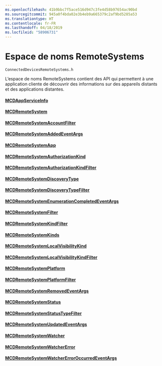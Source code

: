 ```yaml
---
ms.openlocfilehash: 41b9bbc7f5ace516d947c3fe4d58b97654ac90bd
ms.sourcegitcommit: 945a0f4bda02e3b4eb9a665379c2af9bd5285a53
ms.translationtype: HT
ms.contentlocale: fr-FR
ms.lasthandoff: 04/18/2019
ms.locfileid: "58906731"
---
```

# <a name="remotesystems-namespace"></a>Espace de noms RemoteSystems
```
ConnectedDevicesRemoteSystems.h
```

L’espace de noms RemoteSystems contient des API qui permettent à une application cliente de découvrir des informations sur des appareils distants et des applications distantes.

#### <a name="mcdappserviceinfomcdappserviceinfomd"></a>[MCDAppServiceInfo](MCDAppServiceInfo.md)
#### <a name="mcdremotesystemmcdremotesystemmd"></a>[MCDRemoteSystem](MCDRemoteSystem.md)
#### <a name="mcdremotesystemaccountfiltermcdremotesystemaccountfiltermd"></a>[MCDRemoteSystemAccountFilter](MCDRemoteSystemAccountFilter.md)
#### <a name="mcdremotesystemaddedeventargsmcdremotesystemaddedeventargsmd"></a>[MCDRemoteSystemAddedEventArgs](MCDRemoteSystemAddedEventArgs.md)
#### <a name="mcdremotesystemappmcdremotesystemappmd"></a>[MCDRemoteSystemApp](MCDRemoteSystemApp.md)
#### <a name="mcdremotesystemauthorizationkindmcdremotesystemauthorizationkindmd"></a>[MCDRemoteSystemAuthorizationKind](MCDRemoteSystemAuthorizationKind.md)
#### <a name="mcdremotesystemauthorizationkindfiltermcdremotesystemauthorizationkindfiltermd"></a>[MCDRemoteSystemAuthorizationKindFilter](MCDRemoteSystemAuthorizationKindFilter.md)
#### <a name="mcdremotesystemdiscoverytypemcdremotesystemdiscoverytypemd"></a>[MCDRemoteSystemDiscoveryType](MCDRemoteSystemDiscoveryType.md)
#### <a name="mcdremotesystemdiscoverytypefiltermcdremotesystemdiscoverytypefiltermd"></a>[MCDRemoteSystemDiscoveryTypeFilter](MCDRemoteSystemDiscoveryTypeFilter.md)
#### <a name="mcdremotesystemenumerationcompletedeventargsmcdremotesystemenumerationcompletedeventargsmd"></a>[MCDRemoteSystemEnumerationCompletedEventArgs](MCDRemoteSystemEnumerationCompletedEventArgs.md)
#### <a name="mcdremotesystemfiltermcdremotesystemfiltermd"></a>[MCDRemoteSystemFilter](MCDRemoteSystemFilter.md)
#### <a name="mcdremotesystemkindfiltermcdremotesystemkindfiltermd"></a>[MCDRemoteSystemKindFilter](MCDRemoteSystemKindFilter.md)
#### <a name="mcdremotesystemkindsmcdremotesystemkindsmd"></a>[MCDRemoteSystemKinds](MCDRemoteSystemKinds.md)
#### <a name="mcdremotesystemlocalvisibilitykindmcdremotesystemlocalvisibilitykindmd"></a>[MCDRemoteSystemLocalVisibilityKind](MCDRemoteSystemLocalVisibilityKind.md)
#### <a name="mcdremotesystemlocalvisibilitykindfiltermcdremotesystemlocalvisibilitykindfiltermd"></a>[MCDRemoteSystemLocalVisibilityKindFilter](MCDRemoteSystemLocalVisibilityKindFilter.md)
#### <a name="mcdremotesystemplatformmcdremotesystemplatformmd"></a>[MCDRemoteSystemPlatform](MCDRemoteSystemPlatform.md)
#### <a name="mcdremotesystemplatformfiltermcdremotesystemplatformfiltermd"></a>[MCDRemoteSystemPlatformFilter](MCDRemoteSystemPlatformFilter.md)
#### <a name="mcdremotesystemremovedeventargsmcdremotesystemremovedeventargsmd"></a>[MCDRemoteSystemRemovedEventArgs](MCDRemoteSystemRemovedEventArgs.md)
#### <a name="mcdremotesystemstatusmcdremotesystemstatusmd"></a>[MCDRemoteSystemStatus](MCDRemoteSystemStatus.md)
#### <a name="mcdremotesystemstatustypefiltermcdremotesystemstatustypefiltermd"></a>[MCDRemoteSystemStatusTypeFilter](MCDRemoteSystemStatusTypeFilter.md)
#### <a name="mcdremotesystemupdatedeventargsmcdremotesystemupdatedeventargsmd"></a>[MCDRemoteSystemUpdatedEventArgs](MCDRemoteSystemUpdatedEventArgs.md)
#### <a name="mcdremotesystemwatchermcdremotesystemwatchermd"></a>[MCDRemoteSystemWatcher](MCDRemoteSystemWatcher.md)
#### <a name="mcdremotesystemwatchererrormcdremotesystemwatchererrormd"></a>[MCDRemoteSystemWatcherError](MCDRemoteSystemWatcherError.md)
#### <a name="mcdremotesystemwatchererroroccurredeventargsmcdremotesystemwatchererroroccurredeventargsmd"></a>[MCDRemoteSystemWatcherErrorOccurredEventArgs](MCDRemoteSystemWatcherErrorOccurredEventArgs.md)